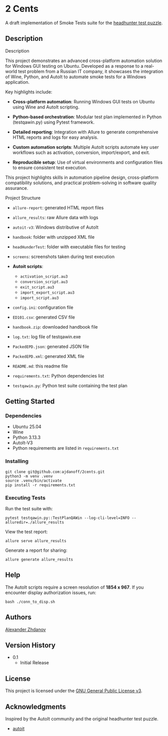 # 2 Cents

A draft implementation of Smoke Tests suite for the [headhunter test puzzle](https://github.com/ikarkaz/headHunterTest).

## Description

Description

This project demonstrates an advanced cross-platform automation solution for Windows
GUI testing on Ubuntu. Developed as a response to a real-world test problem from a
Russian IT company, it showcases the integration of Wine, Python, and AutoIt to
automate smoke tests for a Windows application.

Key highlights include:

* **Cross-platform automation**: Running Windows GUI tests on Ubuntu using Wine and AutoIt scripting.

* **Python-based orchestration**: Modular test plan implemented in Python (testqawin.py) using Pytest framework.

* **Detailed reporting**: Integration with Allure to generate comprehensive HTML reports and logs for easy analysis.

* **Custom automation scripts**: Multiple AutoIt scripts automate key user workflows such as activation, conversion, import/export, and exit.

* **Reproducible setup**: Use of virtual environments and configuration files to ensure consistent test execution.

This project highlights skills in automation pipeline design, cross-platform compatibility
solutions, and practical problem-solving in software quality assurance.

Project Structure

* `allure-report`: generated HTML report files
* `allure_results`: raw Allure data with logs
* `autoit-v3`: Windows distributive of AutoIt
* `handbook`: folder with unzipped XML file
* `headHunderTest`: folder with executable files for testing
* `screens`: screenshots taken during test execution
* **Autoit scripts**:
   * `activation_script.au3` 
   * `conversion_script.au3` 
   * `exit_script.au3` 
   * `import_export_script.au3` 
   * `import_script.au3`

* `config.ini`: configuration file
* `ED101.csv`: generated CSV file
* `handbook.zip`: downloaded handbook file
* `log.txt`: log file of testqawin.exe
* `PackedEPD.json`: generated JSON file
* `PackedEPD.xml`: generated XML file
* `README.md`: this readme file
* `requirements.txt`: Python dependencies list
* `testqawin.py`: Python test suite containing the test plan

## Getting Started

### Dependencies

* Ubuntu 25.04
* Wine
* Python 3.13.3
* AutoIt-V3
* Python requirements are listed in `requirements.txt`

### Installing

```
git clone git@github.com:ajdanoff/2cents.git
python3 -m venv .venv
source .venv/bin/activate
pip install -r requirements.txt
```

### Executing Tests

Run the test suite with:
```
pytest testqawin.py::TestPlanQAWin --log-cli-level=INFO --alluredir=./allure_results
```
View the test report:
```
allure serve allure_results
```
Generate a report for sharing:
```
allure generate allure_results
```

## Help
The AutoIt scripts require a screen resolution of **1854 x 967**. 
If you encounter display authorization issues, run:
```
bash ./conn_to_disp.sh
```

## Authors

[Alexander Zhdanov](mailto:alexander.jdanoff@gmail.com)

## Version History

* 0.1
    * Initial Release

## License

This project is licensed under the [GNU General Public License v3](./LICENSE).

## Acknowledgments

Inspired by the AutoIt community and the original headhunter test puzzle.

* [autoit](https://www.autoitscript.com/autoit3/docs)
